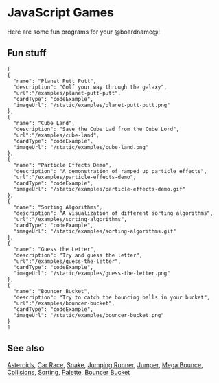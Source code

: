 # JavaScript Games

Here are some fun programs for your @boardname@!

## Fun stuff

```codecard
[
{
  "name": "Planet Putt Putt",
  "description": "Golf your way through the galaxy",
  "url":"/examples/planet-putt-putt",
  "cardType": "codeExample",
  "imageUrl": "/static/examples/planet-putt-putt.png"
},
{
  "name": "Cube Land",
  "description": "Save the Cube Lad from the Cube Lord",
  "url":"/examples/cube-land",
  "cardType": "codeExample",
  "imageUrl": "/static/examples/cube-land.png"
},
{
  "name": "Particle Effects Demo",
  "description": "A demonstration of ramped up particle effects",
  "url":"/examples/particle-effects-demo",
  "cardType": "codeExample",
  "imageUrl": "/static/examples/particle-effects-demo.gif"
},
{
  "name": "Sorting Algorithms",
  "description": "A visualization of different sorting algorithms",
  "url":"/examples/sorting-algorithms",
  "cardType": "codeExample",
  "imageUrl": "/static/examples/sorting-algorithms.gif"
},
{
  "name": "Guess the Letter",
  "description": "Try and guess the letter",
  "url":"/examples/guess-the-letter",
  "cardType": "codeExample",
  "imageUrl": "/static/examples/guess-the-letter.png"
},
{
  "name": "Bouncer Bucket",
  "description": "Try to catch the bouncing balls in your bucket",
  "url":"/examples/bouncer-bucket",
  "cardType": "codeExample",
  "imageUrl": "/static/examples/bouncer-bucket.png"
}
]
```

## See also

[Asteroids](/examples/asteroids),
[Car Race](/examples/car-race),
[Snake](/examples/snake),
[Jumping Runner](/examples/runner),
[Jumper](/examples/jumper),
[Mega Bounce](/examples/mega-bounce),
[Collisions](/examples/collisions),
[Sorting](/examples/sorting),
[Palette](/examples/palette),
[Bouncer Bucket](/examples/bouncer-bucket)
